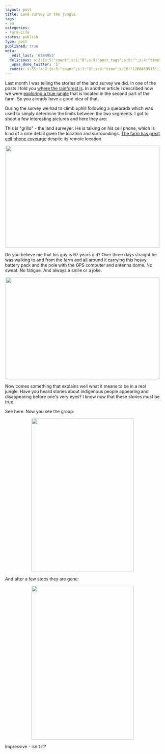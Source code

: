 ```yaml
---
layout: post
title: Land survey in the jungle
tags:
- en
categories:
- Farm-Life
status: publish
type: post
published: true
meta:
  _edit_last: '6384953'
  delicious: a:3:{s:5:"count";s:1:"0";s:9:"post_tags";s:0:"";s:4:"time";s:10:"1261341015";}
  _wpas_done_twitter: '1'
  reddit: s:55:"a:2:{s:5:"count";s:1:"0";s:4:"time";s:10:"1260459518";}";
---
```

Last month I was telling the stories of the land survey we did. In one of the posts I told you <a href="http://rainforestfinca.wordpress.com/2009/10/31/where-the-rainforest-is/">where the rainforest is</a>. In another article I described how we were <a href="http://rainforestfinca.wordpress.com/2009/10/02/exploring-a-true-jungle/">exploring a true jungle</a> that is located in the second part of the farm. So you already have a good idea of that.

During the survey we had to climb uphill following a quebrada which was used to simply determine the limits between the two segments. I got to shoot a few interesting pictures and here they are:

This is "grillo" - the land surveyer. He is talking on his cell phone, which is kind of a nice detail given the location and surroundings. <a href="http://rainforestfinca.wordpress.com/2009/11/19/a-farm-in-the-rainforest-but-with-great-cellphone-coverage/">The farm has great cell phone coverage</a> despite its remote location.

<a href="http://www.flickr.com/photos/34665899@N00/4027172908" title="View '' on Flickr.com"><div style="text-align:center;"><img src="http://farm3.static.flickr.com/2559/4027172908_06973d809e.jpg" alt="" border="0" width="500" height="332" /></div></a>

Do you believe me that his guy is 67 years old? Over three days straight he was walking to and from the farm and all around it carrying this heavy battery pack and the pole with the GPS computer and antenna dome. No sweat. No fatigue. And always a smile or a joke.

<a href="http://www.flickr.com/photos/34665899@N00/4026420001" title="View '' on Flickr.com"><div style="text-align:center;"><img src="http://farm3.static.flickr.com/2553/4026420001_f27d3422bb.jpg" alt="" border="0" width="500" height="332" /></div></a>

Now comes something that explains well what it means to be in a real jungle. Have you heard stories about indigenous people appearing and disappearing before one's very eyes? I know now that these stories must be true.

See here. Now you see the group:

<a href="http://www.flickr.com/photos/34665899@N00/4026420553" title="View '' on Flickr.com"><div style="text-align:center;"><img src="http://farm4.static.flickr.com/3479/4026420553_451ceb9778.jpg" alt="" border="0" width="332" height="500" /></div></a>

And after a few steps they are gone:

<a href="http://www.flickr.com/photos/34665899@N00/4027174190" title="View '' on Flickr.com"><div style="text-align:center;"><img src="http://farm4.static.flickr.com/3493/4027174190_015531437b.jpg" alt="" border="0" width="332" height="500" /></div></a>

Impressive - isn't it?

